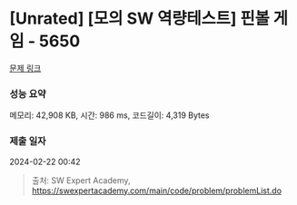 # [Unrated] [모의 SW 역량테스트] 핀볼 게임 - 5650 

[문제 링크](https://swexpertacademy.com/main/code/problem/problemDetail.do?contestProbId=AWXRF8s6ezEDFAUo) 

### 성능 요약

메모리: 42,908 KB, 시간: 986 ms, 코드길이: 4,319 Bytes

### 제출 일자

2024-02-22 00:42



> 출처: SW Expert Academy, https://swexpertacademy.com/main/code/problem/problemList.do